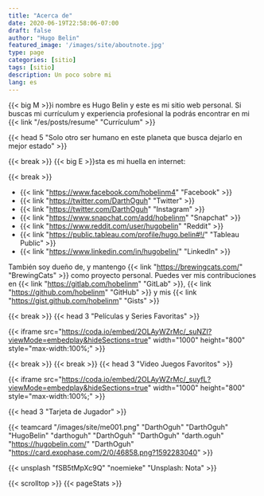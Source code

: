 ```yaml
---
title: "Acerca de"
date: 2020-06-19T22:58:06-07:00
draft: false
author: "Hugo Belin"
featured_image: '/images/site/aboutnote.jpg'
type: page
categories: [sitio]
tags: [sitio]
description: Un poco sobre mi
lang: es
---
```


{{< big M >}}i nombre es Hugo Belin y este es mi sitio web personal.
Si buscas mi currículum y experiencia profesional la podrás encontrar en mi {{< link "/es/posts/resume" "Currículum" >}}

{{< head 5 "Solo otro ser humano en este planeta que busca dejarlo en mejor estado" >}}

{{< break >}}
{{< big E >}}sta es mi huella en internet:


{{< break >}}
- {{< link "https://www.facebook.com/hobelinm4" "Facebook" >}}
- {{< link "https://twitter.com/DarthOguh" "Twitter" >}}
- {{< link "https://twitter.com/DarthOguh" "Instagram" >}}
- {{< link "https://www.snapchat.com/add/hobelinm" "Snapchat" >}}
- {{< link "https://www.reddit.com/user/hugobelin" "Reddit" >}}
- {{< link "https://public.tableau.com/profile/hugo.belin#!/" "Tableau Public" >}}
- {{< link "https://www.linkedin.com/in/hugobelin/" "LinkedIn" >}}

También soy dueño de, y mantengo {{< link "https://brewingcats.com/" "BrewingCats" >}} como proyecto personal. Puedes 
ver mis contribuciones en {{< link "https://gitlab.com/hobelinm" "GitLab" >}}, 
{{< link "https://github.com/hobelinm" "GitHub" >}} y mis {{< link "https://gist.github.com/hobelinm" "Gists" >}}

{{< break >}}
{{< head 3 "Películas y Series Favoritas" >}}

{{< iframe src="https://coda.io/embed/2OLAyWZrMc/_suNZI?viewMode=embedplay&hideSections=true" width="1000" height="800" style="max-width:100%;" >}}

{{< break >}}
{{< break >}}
{{< head 3 "Video Juegos Favoritos" >}}

{{< iframe src="https://coda.io/embed/2OLAyWZrMc/_suyfL?viewMode=embedplay&hideSections=true" width="1000" height="800" style="max-width:100%;" >}}

{{< head 3 "Tarjeta de Jugador" >}}

{{< teamcard 
"/images/site/me001.png"
"DarthOguh"
"DarthOguh"
"HugoBelin"
"darthoguh"
"DarthOguh"
"DarthOguh"
"darth.oguh"
"https://hugobelin.com/"
"DarthOguh"
"https://card.exophase.com/2/0/46858.png?1592283040" >}}

{{< unsplash "fSB5tMpXc9Q" "noemieke" "Unsplash: Nota" >}}

{{< scrolltop >}}
{{< pageStats >}}
